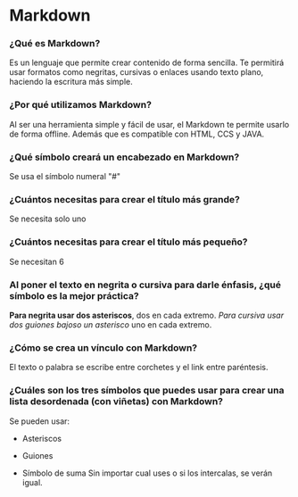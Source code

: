 # Markdown
### ¿Qué es Markdown?
Es un lenguaje que permite crear contenido de forma sencilla. Te permitirá usar formatos como negritas, cursivas o enlaces usando texto plano, haciendo la escritura más simple.
### ¿Por qué utilizamos Markdown?
Al ser una herramienta simple y fácil de usar, el Markdown te permite usarlo de forma offline. Además que es compatible con HTML, CCS y JAVA.
### ¿Qué símbolo creará un encabezado en Markdown?
Se usa el símbolo numeral "#"
### ¿Cuántos necesitas para crear el título más grande?
Se necesita solo uno
### ¿Cuántos necesitas para crear el título más pequeño?
Se necesitan 6
### Al poner el texto en negrita o cursiva para darle énfasis, ¿qué símbolo es la mejor práctica?
**Para negrita usar dos asteriscos**, dos en cada extremo. _Para cursiva usar dos guiones bajos_*o un asterisco* uno en cada extremo.
### ¿Cómo se crea un vínculo con Markdown?
El texto o palabra se escribe entre corchetes y el link entre paréntesis.
### ¿Cuáles son los tres símbolos que puedes usar para crear una lista desordenada (con viñetas) con Markdown?
Se pueden usar:
* Asteriscos
- Guiones
+ Símbolo de suma
Sin importar cual uses o si los intercalas, se verán igual.
